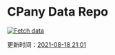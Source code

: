 # CPany Data Repo

[![Fetch data](https://github.com/yjl9903/CPany/actions/workflows/fetch.yml/badge.svg)](https://github.com/yjl9903/CPany/actions/workflows/fetch.yml)

<!-- START_SECTION: update_time -->
更新时间：[2021-08-18 21:01](https://www.timeanddate.com/worldclock/fixedtime.html?msg=Fetch+data&iso=20210818T210109&p1=237)
<!-- END_SECTION: update_time -->
